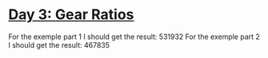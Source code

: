 # [Day 3: Gear Ratios](https://adventofcode.com/2023/day/3)

For the exemple part 1 I should get the result: 531932
For the exemple part 2 I should get the result: 467835